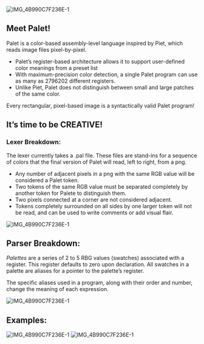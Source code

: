 ![IMG_4B990C7F236E-1](https://user-images.githubusercontent.com/20586059/154793393-92ae3773-4453-4384-8395-cb1b40f4d050.png)

## Meet Palet!

Palet is a color-based assembly-level language inspired by Piet, which reads image files pixel-by-pixel.

- Palet’s register-based architecture allows it to support user-defined color meanings from a preset list
- With maximum-precision color detection, a single Palet program can use as many as 2796202 different registers.
- Unlike Piet, Palet does not distinguish between small and large patches of the same color.

Every rectangular, pixel-based image is a syntactically valid Palet program!

## It’s time to be CREATIVE!

### Lexer Breakdown:

The lexer currently takes a .pal file. These files are stand-ins for a sequence of colors that the final version of Palet will read, left to right, from a png.

- Any number of adjacent pixels in a png with the same RGB value will be considered a Palet token.
- Two tokens of the same RGB value must be separated completely by another token for Palete to distinguish them.
- Two pixels connected at a corner are not considered adjacent.
- Tokens completely surrounded on all sides by one larger token will not be read, and can be used to write comments or add visual flair.

![IMG_4B990C7F236E-1](https://user-images.githubusercontent.com/20586059/154793314-0cf012aa-212b-4c30-a13a-955771982a45.png)

## Parser Breakdown:

_Palettes_ are a series of 2 to 5 RBG values (swatches) associated with a register. This register defaults to zero upon declaration. All swatches in a palette are aliases for a pointer to the palette’s register.

The specific aliases used in a program, along with their order and number, change the meaning of each expression.

![IMG_4B990C7F236E-1](https://user-images.githubusercontent.com/20586059/154793318-0f39565b-bab6-405d-bcd7-609b0e093356.jpg)

## Examples:

![IMG_4B990C7F236E-1](https://user-images.githubusercontent.com/20586059/154793315-b331e75d-a37d-4bfe-ab20-5f9313b19a47.jpg)
![IMG_4B990C7F236E-1](https://user-images.githubusercontent.com/20586059/154793317-bbaf30ac-20b9-4c3f-abb0-eecf55f82884.jpg)
